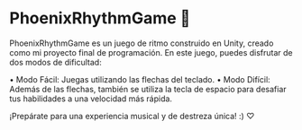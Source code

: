 # PhoenixRhythmGame 🎹

PhoenixRhythmGame es un juego de ritmo construido en Unity, creado como mi proyecto final de programación. En este juego, puedes disfrutar de dos modos de dificultad:

• Modo Fácil: Juegas utilizando las flechas del teclado.
• Modo Difícil: Además de las flechas, también se utiliza la tecla de espacio para desafiar tus habilidades a una velocidad más rápida.

¡Prepárate para una experiencia musical y de destreza única! :) ♡
